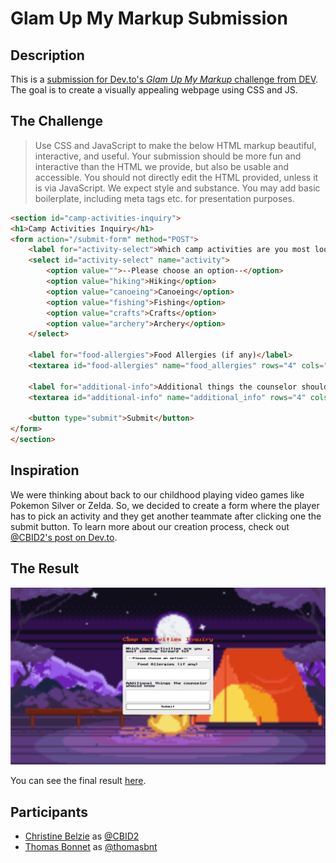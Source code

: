 # Glam Up My Markup Submission

## Description
This is a [submission for Dev.to's *Glam Up My Markup* challenge from DEV](https://dev.to/challenges/frontend).
The goal is to create a visually appealing webpage using CSS and JS.

## The Challenge

> Use CSS and JavaScript to make the below HTML markup beautiful, interactive, and useful. Your submission should be more fun and interactive than the HTML we provide, but also be usable and accessible. You should not directly edit the HTML provided, unless it is via JavaScript. We expect style and substance. You may add basic boilerplate, including meta tags etc. for presentation purposes.

```html
<section id="camp-activities-inquiry">
<h1>Camp Activities Inquiry</h1>
<form action="/submit-form" method="POST">
    <label for="activity-select">Which camp activities are you most looking forward to?</label>
    <select id="activity-select" name="activity">
        <option value="">--Please choose an option--</option>
        <option value="hiking">Hiking</option>
        <option value="canoeing">Canoeing</option>
        <option value="fishing">Fishing</option>
        <option value="crafts">Crafts</option>
        <option value="archery">Archery</option>
    </select>

    <label for="food-allergies">Food Allergies (if any)</label>
    <textarea id="food-allergies" name="food_allergies" rows="4" cols="50"></textarea>

    <label for="additional-info">Additional things the counselor should know</label>
    <textarea id="additional-info" name="additional_info" rows="4" cols="50"></textarea>

    <button type="submit">Submit</button>
</form>
</section>
```

## Inspiration

We were thinking about back to our childhood playing video games like Pokemon Silver or Zelda. So, we decided to create a form where the player has to pick an activity and they get another teammate after clicking one the submit button.
To learn more about our creation process, check out [@CBID2's post on Dev.to](https://dev.to/cbid2/lets-go-camping-4g02).
## The Result

![Preview of the final result](/docs/preview.png)

You can see the final result [here](https://glam-up-my-markup-submission.vercel.app/).

## Participants
- [Christine Belzie](https://dev.to/CBID2) as [@CBID2](https://github.com/CBID2)
- [Thomas Bonnet](https://dev.to/thomasbnt) as [@thomasbnt](https://github.com/thomasbnt)
